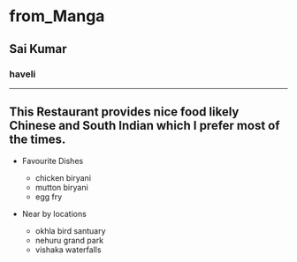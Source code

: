 # from_Manga
## Sai Kumar
### haveli
___________
This Restaurant provides nice food likely **Chinese** and **South Indian** which I prefer most of the times.
---
* Favourite Dishes
    * chicken biryani
    * mutton biryani
    * egg fry

* Near by locations
    * okhla bird santuary
    * nehuru grand park
    * vishaka waterfalls


